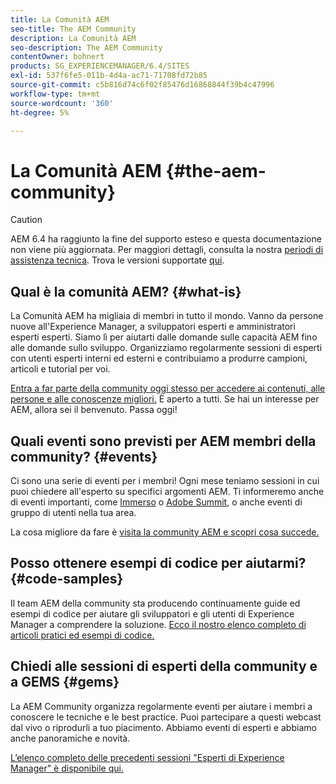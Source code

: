 ```yaml
---
title: La Comunità AEM
seo-title: The AEM Community
description: La Comunità AEM
seo-description: The AEM Community
contentOwner: bohnert
products: SG_EXPERIENCEMANAGER/6.4/SITES
exl-id: 537f6fe5-011b-4d4a-ac71-71708fd72b85
source-git-commit: c5b816d74c6f02f85476d16868844f39b4c47996
workflow-type: tm+mt
source-wordcount: '360'
ht-degree: 5%

---
```


# La Comunità AEM {#the-aem-community}

>[!CAUTION]
>
>AEM 6.4 ha raggiunto la fine del supporto esteso e questa documentazione non viene più aggiornata. Per maggiori dettagli, consulta la nostra [periodi di assistenza tecnica](https://helpx.adobe.com/it/support/programs/eol-matrix.html). Trova le versioni supportate [qui](https://experienceleague.adobe.com/docs/).

## Qual è la comunità AEM? {#what-is}

La Comunità AEM ha migliaia di membri in tutto il mondo. Vanno da persone nuove all&#39;Experience Manager, a sviluppatori esperti e amministratori esperti esperti.  Siamo lì per aiutarti dalle domande sulle capacità AEM fino alle domande sullo sviluppo. Organizziamo regolarmente sessioni di esperti con utenti esperti interni ed esterni e contribuiamo a produrre campioni, articoli e tutorial per voi.

[Entra a far parte della community oggi stesso per accedere ai contenuti, alle persone e alle conoscenze migliori.](https://experienceleaguecommunities.adobe.com/t5/adobe-experience-manager/ct-p/adobe-experience-manager-community?profile.language=it) È aperto a tutti. Se hai un interesse per AEM, allora sei il benvenuto. Passa oggi!

## Quali eventi sono previsti per AEM membri della community? {#events}

Ci sono una serie di eventi per i membri! Ogni mese teniamo sessioni in cui puoi chiedere all&#39;esperto su specifici argomenti AEM. Ti informeremo anche di eventi importanti, come [Immerso](http://help-forums.adobe.com/content/adobeforums/en/experience-manager-forum/adobe-experience-manager.topic.html/forum__fb7p-the_immerseagendai.html) o [Adobe Summit](http://summit.adobe.com/na/?promoid=6JMR7JQY&amp;mv=other), o anche eventi di gruppo di utenti nella tua area.

La cosa migliore da fare è [visita la community AEM e scopri cosa succede.](http://help-forums.adobe.com/content/adobeforums/en/experience-manager-forum/adobe-experience-manager.html)

## Posso ottenere esempi di codice per aiutarmi? {#code-samples}

Il team AEM della community sta producendo continuamente guide ed esempi di codice per aiutare gli sviluppatori e gli utenti di Experience Manager a comprendere la soluzione. [Ecco il nostro elenco completo di articoli pratici ed esempi di codice.](https://helpx.adobe.com/experience-manager/topics/how-to.html)

## Chiedi alle sessioni di esperti della community e a GEMS {#gems}

La AEM Community organizza regolarmente eventi per aiutare i membri a conoscere le tecniche e le best practice. Puoi partecipare a questi webcast dal vivo o riprodurli a tuo piacimento. Abbiamo eventi di esperti e abbiamo anche panoramiche e novità.

[L’elenco completo delle precedenti sessioni &quot;Esperti di Experience Manager&quot; è disponibile qui.](https://helpx.adobe.com/experience-manager/kt/eseminars/ask-the-expert/atace-index.html)
